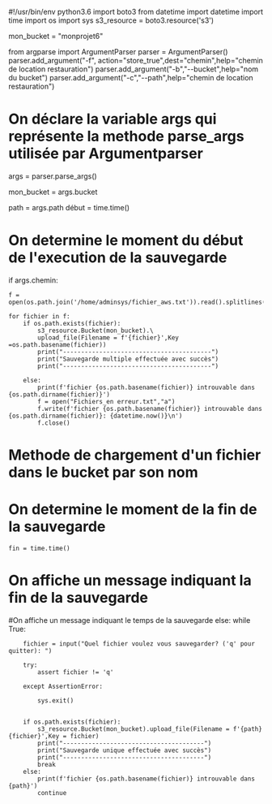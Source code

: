 #!/usr/bin/env python3.6
import boto3
from datetime import datetime
import time
import os
import sys
s3_resource = boto3.resource('s3')

mon_bucket = "monprojet6"

from argparse import ArgumentParser
parser = ArgumentParser()
parser.add_argument("-f", action="store_true",dest="chemin",help="chemin de location restauration")
parser.add_argument("-b","--bucket",help="nom du bucket")
parser.add_argument("-c","--path",help="chemin de location restauration")
# On déclare la variable args qui représente la methode parse_args utilisée par Argumentparser
args = parser.parse_args()

mon_bucket = args.bucket

path = args.path
début = time.time()

# On determine le moment du début de l'execution de la sauvegarde
if args.chemin:

	f = open(os.path.join('/home/adminsys/fichier_aws.txt')).read().splitlines()

	for fichier in f:
		if os.path.exists(fichier):
			s3_resource.Bucket(mon_bucket).\
			upload_file(Filename = f'{fichier}',Key =os.path.basename(fichier))
			print("-----------------------------------------")
			print("Sauvegarde multiple effectuée avec succès")
			print("-----------------------------------------")

		else:
			print(f'fichier {os.path.basename(fichier)} introuvable dans {os.path.dirname(fichier)}')
			f = open("Fichiers_en erreur.txt","a")
			f.write(f'fichier {os.path.basename(fichier)} introuvable dans {os.path.dirname(fichier)}: {datetime.now()}\n')
			f.close()
# Methode de chargement d'un fichier dans le bucket par son nom
# On determine le moment de la fin de la sauvegarde
	fin = time.time()

# On affiche un message indiquant la fin de la sauvegarde

#On affiche un message indiquant le temps de la sauvegarde
else:
	while True:

		fichier = input("Quel fichier voulez vous sauvegarder? ('q' pour quitter): ")

		try:
			assert fichier != 'q'

		except AssertionError:

			sys.exit()


		if os.path.exists(fichier):
			s3_resource.Bucket(mon_bucket).upload_file(Filename = f'{path}{fichier}',Key = fichier)
			print("---------------------------------------")
			print("Sauvegarde unique effectuée avec succès")
			print("---------------------------------------")
			break
		else:
			print(f'fichier {os.path.basename(fichier)} introuvable dans {path}')
			continue
